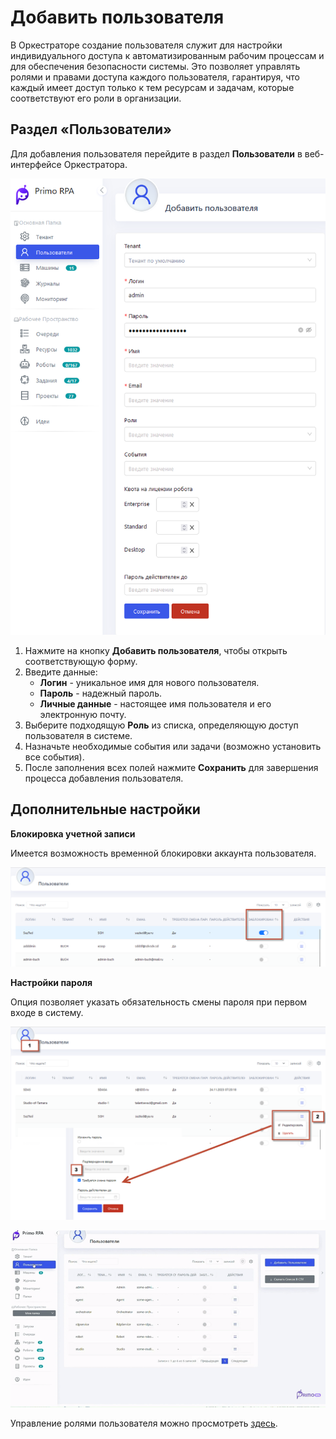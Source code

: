 # Добавить пользователя

В Оркестраторе создание пользователя служит для настройки индивидуального доступа к автоматизированным рабочим процессам и для обеспечения безопасности системы. 
Это позволяет управлять ролями и правами доступа каждого пользователя, гарантируя, что каждый имеет доступ только к тем ресурсам и задачам, которые соответствуют его роли в организации.

##  Раздел «Пользователи»

Для добавления пользователя перейдите в раздел **Пользователи** в веб-интерфейсе Оркестратора.

![](../.gitbook/assets1/add_user.png)

1. Нажмите на кнопку **Добавить пользователя**, чтобы открыть соответствующую форму.
2. Введите данные:
   * **Логин** - уникальное имя для нового пользователя.
   * **Пароль** - надежный пароль.
   * **Личные данные** - настоящее имя пользователя и его электронную почту.
4. Выберите подходящую **Роль** из списка, определяющую доступ пользователя в системе.
5. Назначьте необходимые события или задачи (возможно установить все события).
6. После заполнения всех полей нажмите **Сохранить** для завершения процесса добавления пользователя.

## Дополнительные настройки

 **Блокировка учетной записи**
 
Имеется возможность временной блокировки аккаунта пользователя.

![](../.gitbook/assets1/user_blocked.png)

**Настройки пароля**

Опция позволяет указать обязательность смены пароля при первом входе в систему.

![](../.gitbook/assets1/Change_password.png) 




![](../.gitbook/assets1/youtube-video-gif.gif)

Управление ролями пользователя можно просмотреть [здесь](https://github.com/PrimoRPA/Docs.Rus/blob/SiuzanaTedzhoeva-HopeUI/orchestrator-hope-ui/User_role_managment.md).
